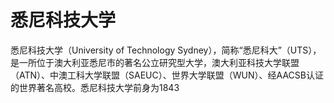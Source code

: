 # 悉尼科技大学

悉尼科技大学（University of Technology Sydney），简称“悉尼科大”（UTS），是一所位于澳大利亚悉尼市的著名公立研究型大学，澳大利亚科技大学联盟（ATN）、中澳工科大学联盟（SAEUC）、世界大学联盟（WUN）、经AACSB认证的世界著名高校。悉尼科技大学前身为1843